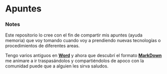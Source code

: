 # Apuntes 
### Notes

Este repositorio lo cree con el fin de compartir mis apuntes (ayuda memoria) que voy tomando cuando voy a prendiendo nuevas tecnologías o procedimientos de diferentes areas. 

Tengo varios antiguos en [**Word**](https://es.wikipedia.org/wiki/Microsoft_Word) y ahora que descubrí el formato [**MarkDown**](https://markdown.es/) me animare a ir traspasándolos y compartiéndolos de apoco con la comunidad puede que a alguien les sirva saludos.